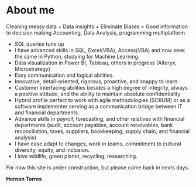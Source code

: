 # About me

Cleaning messy data + Data insights + Eliminate Biases = Good information to decision making
Accounting, Data Analysis, programming multiplatform.

- SQL queries tune up
- I have advanced skills in SQL, Excel(VBA), Access(VBA) and now seek the same in Python, studying for Machine Learning.
- Data visualization in Power BI, Tableau, others in progress (Alteryx, Microstrategy)
- Easy communication and logical abilities.
- Innovative, detail-oriented, rigorous, proactive, and snappy to learn.
- Customer interfacing abilities besides a high degree of integrity, always a positive attitude, and the ability to maintain absolute confidentiality
- Hybrid profile perfect to work with agile methodologies (SCRUM) or as a software implementer serving as a communication bridge between IT and financial departments.
- Advance skills in payroll, forecasting, and other relatives with financial departments (audit, account payables, account receivables, bank reconciliation, taxes, suppliers, bookkeeping, supply chain, and financial analysis)
- I have ease adapt to changes, work in teams, commitment to cultural diversity, equity, and inclusion.
- I love wildlife, green planet, recycling, researching.


For now this site is under construction, but please come back in nexts days.

**Hernan Torres**

